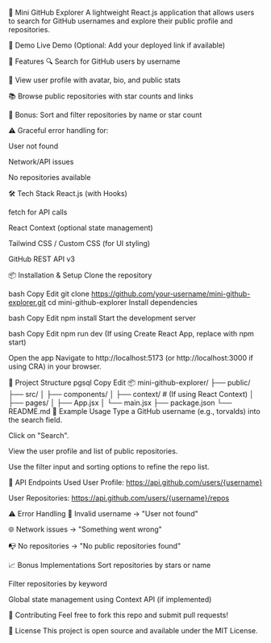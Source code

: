 🧩 Mini GitHub Explorer
A lightweight React.js application that allows users to search for GitHub usernames and explore their public profile and repositories.

🚀 Demo
Live Demo (Optional: Add your deployed link if available)

📌 Features
🔍 Search for GitHub users by username

👤 View user profile with avatar, bio, and public stats

📚 Browse public repositories with star counts and links

🧠 Bonus: Sort and filter repositories by name or star count

⚠️ Graceful error handling for:

User not found

Network/API issues

No repositories available

🛠️ Tech Stack
React.js (with Hooks)

fetch for API calls

React Context (optional state management)

Tailwind CSS / Custom CSS (for UI styling)

GitHub REST API v3

📦 Installation & Setup
Clone the repository

bash
Copy
Edit
git clone https://github.com/your-username/mini-github-explorer.git
cd mini-github-explorer
Install dependencies

bash
Copy
Edit
npm install
Start the development server

bash
Copy
Edit
npm run dev
(If using Create React App, replace with npm start)

Open the app
Navigate to http://localhost:5173 (or http://localhost:3000 if using CRA) in your browser.

📁 Project Structure
pgsql
Copy
Edit
📦 mini-github-explorer/
├── public/
├── src/
│   ├── components/
│   ├── context/            # (If using React Context)
│   ├── pages/
│   ├── App.jsx
│   └── main.jsx
├── package.json
└── README.md
🧪 Example Usage
Type a GitHub username (e.g., torvalds) into the search field.

Click on "Search".

View the user profile and list of public repositories.

Use the filter input and sorting options to refine the repo list.

🔧 API Endpoints Used
User Profile:
https://api.github.com/users/{username}

User Repositories:
https://api.github.com/users/{username}/repos

⚠️ Error Handling
🚫 Invalid username → "User not found"

🌐 Network issues → "Something went wrong"

📭 No repositories → "No public repositories found"

📈 Bonus Implementations
 Sort repositories by stars or name

 Filter repositories by keyword

 Global state management using Context API (if implemented)

🤝 Contributing
Feel free to fork this repo and submit pull requests!

🪪 License
This project is open source and available under the MIT License.

